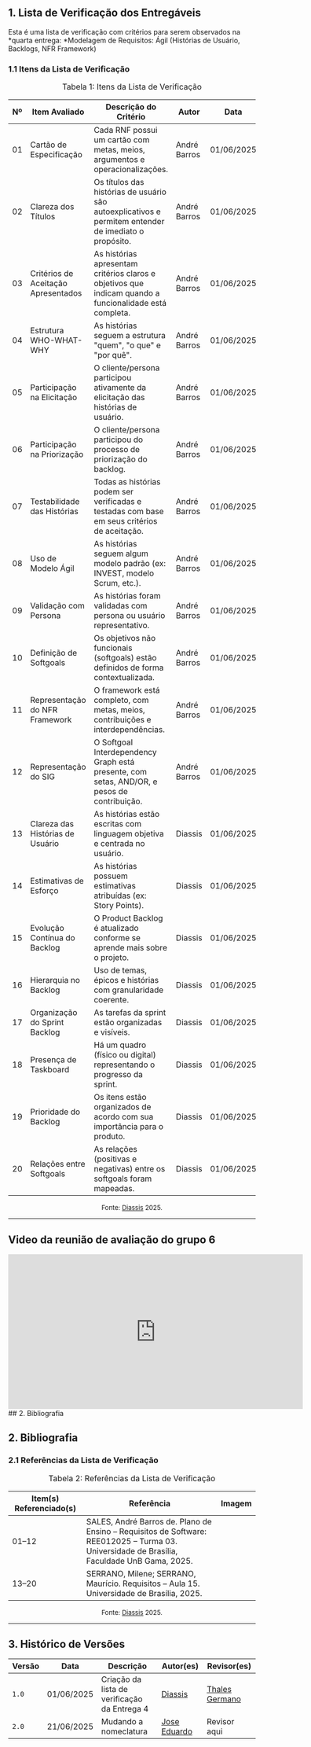 ## 1. Lista de Verificação dos Entregáveis

Esta é uma lista de verificação com critérios para serem observados na *quarta entrega: *Modelagem de Requisitos: Ágil (Histórias de Usuário, Backlogs, NFR Framework)

### 1.1 Itens da Lista de Verificação

<font size="3"><p style="text-align: center">Tabela 1: Itens da Lista de Verificação</p></font>

| Nº | Item Avaliado | Descrição do Critério | Autor | Data | Status |
|----|----------------|------------------------|--------|------|--------|
| 01 | Cartão de Especificação | Cada RNF possui um cartão com metas, meios, argumentos e operacionalizações. | André Barros | 01/06/2025 | Conforme |
| 02 | Clareza dos Títulos | Os títulos das histórias de usuário são autoexplicativos e permitem entender de imediato o propósito. | André Barros | 01/06/2025 | Conforme  |
| 03 | Critérios de Aceitação Apresentados | As histórias apresentam critérios claros e objetivos que indicam quando a funcionalidade está completa. | André Barros | 01/06/2025 | Conforme  |
| 04 | Estrutura WHO-WHAT-WHY | As histórias seguem a estrutura "quem", "o que" e "por quê". | André Barros | 01/06/2025 | Conforme |
| 05 | Participação na Elicitação | O cliente/persona participou ativamente da elicitação das histórias de usuário. | André Barros | 01/06/2025 | Conforme |
| 06 | Participação na Priorização | O cliente/persona participou do processo de priorização do backlog. | André Barros | 01/06/2025 | Conforme |
| 07 | Testabilidade das Histórias | Todas as histórias podem ser verificadas e testadas com base em seus critérios de aceitação. | André Barros | 01/06/2025 | Conforme |
| 08 | Uso de Modelo Ágil | As histórias seguem algum modelo padrão (ex: INVEST, modelo Scrum, etc.). | André Barros | 01/06/2025 | Conforme  |
| 09 | Validação com Persona | As histórias foram validadas com persona ou usuário representativo. | André Barros | 01/06/2025 | Conforme |
| 10 | Definição de Softgoals | Os objetivos não funcionais (softgoals) estão definidos de forma contextualizada. | André Barros | 01/06/2025 | Conforme |
| 11 | Representação do NFR Framework | O framework está completo, com metas, meios, contribuições e interdependências. | André Barros | 01/06/2025 | Conforme |
| 12 | Representação do SIG | O Softgoal Interdependency Graph está presente, com setas, AND/OR, e pesos de contribuição. | André Barros | 01/06/2025 | Conforme |
| 13 | Clareza das Histórias de Usuário | As histórias estão escritas com linguagem objetiva e centrada no usuário. | Diassis | 01/06/2025 | Conforme |
| 14 | Estimativas de Esforço | As histórias possuem estimativas atribuídas (ex: Story Points). | Diassis | 01/06/2025 | Conforme  |
| 15 | Evolução Contínua do Backlog | O Product Backlog é atualizado conforme se aprende mais sobre o projeto. | Diassis | 01/06/2025 | Conforme |
| 16 | Hierarquia no Backlog | Uso de temas, épicos e histórias com granularidade coerente. | Diassis | 01/06/2025 | Conforme |
| 17 | Organização do Sprint Backlog | As tarefas da sprint estão organizadas e visíveis. | Diassis | 01/06/2025 | Incompleto |
| 18 | Presença de Taskboard | Há um quadro (físico ou digital) representando o progresso da sprint. | Diassis | 01/06/2025 | Não conforme |
| 19 | Prioridade do Backlog | Os itens estão organizados de acordo com sua importância para o produto. | Diassis | 01/06/2025 | Conforme |
| 20 | Relações entre Softgoals | As relações (positivas e negativas) entre os softgoals foram mapeadas. | Diassis | 01/06/2025 | Conforme |

<font size="2"><p style="text-align: center">Fonte: [Diassis](https://github.com/Diaxiz) 2025.</p></font>

---

## Video da reunião de avaliação do grupo 6

<iframe width="600" height="315" 
        src="https://www.youtube.com/embed/mdkK5eVJFPs" 
        title="YouTube video player" 
        frameborder="0" 
        allow="accelerometer; autoplay; clipboard-write; encrypted-media; gyroscope; picture-in-picture; web-share" 
        referrerpolicy="strict-origin-when-cross-origin" 
        allowfullscreen>
</iframe>
## 2. Bibliografia


## 2. Bibliografia

### 2.1 Referências da Lista de Verificação

<font size="3"><p style="text-align: center">Tabela 2: Referências da Lista de Verificação</p></font>

| Item(s) Referenciado(s) | Referência | Imagem |
|--------------------------|------------|--------|
| 01–12 | SALES, André Barros de. Plano de Ensino – Requisitos de Software: REE012025 – Turma 03. Universidade de Brasília, Faculdade UnB Gama, 2025. |
| 13–20 | SERRANO, Milene; SERRANO, Maurício. Requisitos – Aula 15. Universidade de Brasília, 2025. |

<font size="2"><p style="text-align: center">Fonte: [Diassis](https://github.com/Diaxiz) 2025.</p></font>

---

## 3. Histórico de Versões


Versão |   Data     | Descrição | Autor(es) | Revisor(es)
------ | ---------- | --------------------------------------------- | ---------- | ----------
`1.0`  | 01/06/2025 | Criação da lista de verificação da Entrega 4 | [Diassis](https://github.com/Diaxiz) | [Thales Germano](https://github.com/thalesgvl) |
`2.0`  | 21/06/2025 | Mudando a nomeclatura | [Jose Eduardo](https://github.com/jevprado) | Revisor aqui |